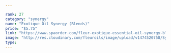 ```yaml
---

rank: 27 
category: "synergy"
name: "Exotique Oil Synergy (Blends)"
price: "$5.75"
link: "https://www.spaorder.com/fleur-exotique-essential-oil-synergy-blends/"
image: "http://res.cloudinary.com/fleuroils/image/upload/v1474520758/Synergy/synergy.jpg"
type: 
---
```

